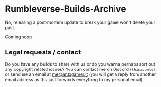 # Rumbleverse-Builds-Archive
No, releasing a post-mortem update to break your game won't delete your past.

Coming soon 

## Legal requests / contact

Do you have any builds to share with us or do you wanna perhaps sort out any copyright related issues? You can contact me on Discord (`thisisanto`) or send me an email at me@antogamer.it (you will get a reply from another email address as this just forwards everything to my personal email)
